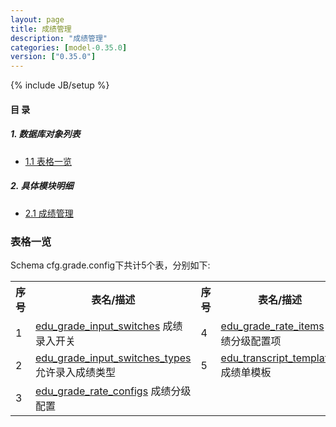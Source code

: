 ```yaml
---
layout: page
title: 成绩管理 
description: "成绩管理"
categories: [model-0.35.0]
version: ["0.35.0"]
---
```

{% include JB/setup %}

#### 目 录

##### 1. 数据库对象列表
  * [1.1 表格一览](index.html#表格一览)

##### 2. 具体模块明细
* [2.1 成绩管理](/model/cfg/grade.config/all.html)

### 表格一览
Schema cfg.grade.config下共计5个表，分别如下:

<table class="table table-bordered table-striped table-condensed">
  <tr>
    <th class="info_header text-center">序号</th>
    <th class="info_header">表名/描述</th>
    <th class="info_header text-center">序号</th>
    <th class="info_header">表名/描述</th>
  </tr>
  <tr>
    <td>1</td>
    <td><a href="/model/cfg/grade.config/all.html#表格-edu_grade_input_switches-成绩录入开关">edu_grade_input_switches</a> 成绩录入开关</td>
    <td>4</td>
    <td><a href="/model/cfg/grade.config/all.html#表格-edu_grade_rate_items-成绩分级配置项">edu_grade_rate_items</a> 成绩分级配置项</td>
  </tr>
  <tr>
    <td>2</td>
    <td><a href="/model/cfg/grade.config/all.html#表格-edu_grade_input_switches_types-允许录入成绩类型">edu_grade_input_switches_types</a> 允许录入成绩类型</td>
    <td>5</td>
    <td><a href="/model/cfg/grade.config/all.html#表格-edu_transcript_templates-成绩单模板">edu_transcript_templates</a> 成绩单模板</td>
  </tr>
  <tr>
    <td>3</td>
    <td><a href="/model/cfg/grade.config/all.html#表格-edu_grade_rate_configs-成绩分级配置">edu_grade_rate_configs</a> 成绩分级配置</td>
    <td></td>
    <td></td>
  </tr>
</table>

